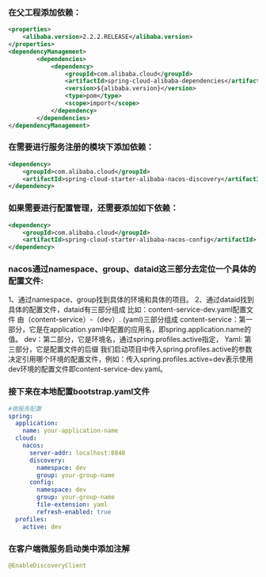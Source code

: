  ### 在父工程添加依赖：
```xml
<properties>
    <alibaba.version>2.2.2.RELEASE</alibaba.version>
</properties>
<dependencyManagement>
        <dependencies>
            <dependency>
                <groupId>com.alibaba.cloud</groupId>
                <artifactId>spring-cloud-alibaba-dependencies</artifactId>
                <version>${alibaba.version}</version>
                <type>pom</type>
                <scope>import</scope>
            </dependency>
        </dependencies>
</dependencyManagement>
```
### 在需要进行服务注册的模块下添加依赖：
```xml
<dependency>
    <groupId>com.alibaba.cloud</groupId>
    <artifactId>spring-cloud-starter-alibaba-nacos-discovery</artifactId>
</dependency>
```
### 如果需要进行配置管理，还需要添加如下依赖：
```xml
<dependency>
    <groupId>com.alibaba.cloud</groupId>
    <artifactId>spring-cloud-starter-alibaba-nacos-config</artifactId>
</dependency>
```
### nacos通过namespace、group、dataid这三部分去定位一个具体的配置文件:
1、通过namespace、group找到具体的环境和具体的项目。
2、通过dataid找到具体的配置文件，dataid有三部分组成
比如：content-service-dev.yaml配置文件  由（content-service）-（dev）. (yaml)三部分组成
content-service：第一部分，它是在application.yaml中配置的应用名，即spring.application.name的值。
dev：第二部分，它是环境名，通过spring.profiles.active指定，
Yaml: 第三部分，它是配置文件的后缀
我们启动项目中传入spring.profiles.active的参数决定引用哪个环境的配置文件，例如：传入spring.profiles.active=dev表示使用dev环境的配置文件即content-service-dev.yaml。
### 接下来在本地配置bootstrap.yaml文件
```yaml
#微服务配置
spring:
  application:
    name: your-application-name
  cloud:
    nacos:
      server-addr: localhost:8848
      discovery:
        namespace: dev
        group: your-group-name
      config:
        namespace: dev
        group: your-group-name
        file-extension: yaml
        refresh-enabled: true
  profiles:
    active: dev
```
### 在客户端微服务启动类中添加注解
``` java
@EnableDiscoveryClient
```